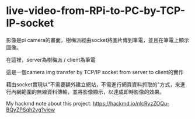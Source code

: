 # live-video-from-RPi-to-PC-by-TCP-IP-socket
影像是pi camera的畫面，樹梅派經由socket將圖片傳到筆電，並且在筆電上顯示圖像。

在這裡，server為樹梅派 / client為筆電

這是一個camera img transfer by TCP/IP socket from server to client的實作

藉由socket實現以"不需要額外建立網站，不需進行網頁資料抓取的"方式，來進行內網範圍的無線資料傳輸，並將影像顯示，以達成即時影像的效果。

My hackmd note about this project:
https://hackmd.io/nlcRvzZOQu-BQyZPSqh2vg?view
